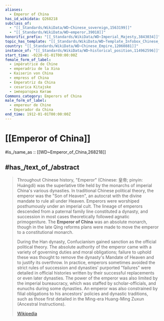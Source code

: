 ```yaml
---
aliases:
  - Emperor of China
has_id_wikidata: Q268218
subclass_of:
  - "[[_Standards/WikiData/WD~Chinese_sovereign,1563199]]"
  - "[[_Standards/WikiData/WD~emperor,39018]]"
honorific_prefix: "[[_Standards/WikiData/WD~Imperial_Majesty,3843034]]"
topic_has_template: "[[_Standards/WikiData/WD~Template_Infobox_Chinese_emperor,10954863]]"
country: "[[_Standards/WikiData/WD~Chinese_Empire,12060881]]"
instance_of: "[[_Standards/WikiData/WD~historical_position,114962596]]"
start_time: -0220-01-01T00:00:00Z
female_form_of_label:
  - impératrice de Chine
  - emperadriu de la Xina
  - Kaiserin von China
  - empress of China
  - Emperatriz da China
  - cesarica Kitajske
  - імператорка Китаю
Commons_category: Emperors of China
male_form_of_label:
  - empereur de Chine
  - Emperador da China
end_time: 1912-01-01T00:00:00Z
---
```


# [[Emperor of China]] 

#is_/same_as :: [[WD~Emperor_of_China,268218]] 

## #has_/text_of_/abstract 

> Throughout Chinese history, "Emperor" (Chinese: 皇帝; pinyin: Huángdì) was the superlative title held by the monarchs of imperial China's various dynasties. In traditional Chinese political theory, the emperor was the "Son of Heaven", an autocrat with the divine mandate to rule all under Heaven. Emperors were worshiped posthumously under an imperial cult. The lineage of emperors descended from a paternal family line constituted a dynasty, and succession in most cases theoretically followed agnatic primogeniture. The **Emperor of China** was an absolute monarch, though in the late Qing reforms plans were made to move the emperor to a constitutional monarch.
>
> During the Han dynasty, Confucianism gained sanction as the official political theory. The absolute authority of the emperor came with a variety of governing duties and moral obligations; failure to uphold these was thought to remove the dynasty's Mandate of Heaven and to justify its overthrow. In practice, emperors sometimes avoided the strict rules of succession and dynasties' purported "failures" were detailed in official histories written by their successful replacements or even later dynasties. The power of the emperor was also limited by the imperial bureaucracy, which was staffed by scholar-officials, and eunuchs during some dynasties. An emperor was also constrained by filial obligations to his ancestors' policies and dynastic traditions, such as those first detailed in the Ming-era Huang-Ming Zuxun (Ancestral Instructions).
>
> [Wikipedia](https://en.wikipedia.org/wiki/Emperor%20of%20China) 

